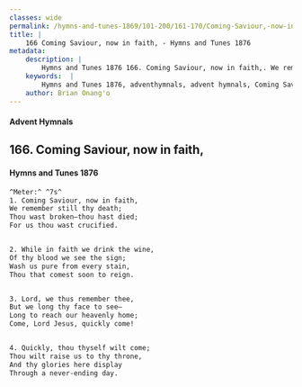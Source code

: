 ```yaml
---
classes: wide
permalink: /hymns-and-tunes-1869/101-200/161-170/Coming-Saviour,-now-in-faith,/
title: |
    166 Coming Saviour, now in faith, - Hymns and Tunes 1876
metadata:
    description: |
        Hymns and Tunes 1876 166. Coming Saviour, now in faith,. We remember still thy death; Thou wast broken—thou hast died; For us thou wast crucified. 
    keywords:  |
        Hymns and Tunes 1876, adventhymnals, advent hymnals, Coming Saviour, now in faith,, We remember still thy death;, 
    author: Brian Onang'o
---
```


#### Advent Hymnals
## 166. Coming Saviour, now in faith,
####  Hymns and Tunes 1876

```txt
^Meter:^ ^7s^
1. Coming Saviour, now in faith,
We remember still thy death;
Thou wast broken—thou hast died;
For us thou wast crucified.


2. While in faith we drink the wine,
Of thy blood we see the sign;
Wash us pure from every stain,
Thou that comest soon to reign.


3. Lord, we thus remember thee,
But we long thy face to see—
Long to reach our heavenly home;
Come, Lord Jesus, quickly come!


4. Quickly, thou thyself wilt come;
Thou wilt raise us to thy throne,
And thy glories here display
Through a never-ending day.
```